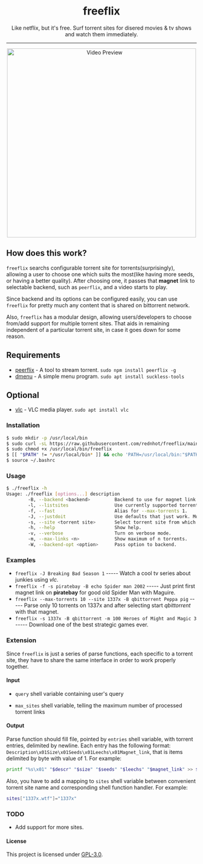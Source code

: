 <h1 align="center">freeflix</h1>

<p align="center">Like netflix, but it's free. Surf torrent sites for disered movies & tv shows and watch them immediately.</p>

-------------------------------------------------------------------------------

<p align="center">
<img src="./preview.gif" alt="Video Preview" width="500px">
</p>


## How does this work? ##

`freeflix` searchs configurable torrent site for torrents(surprisingly), allowing a user to choose one which suits the most(like having more seeds, or having a better quality). After choosing one, it passes that **magnet** link to selectable backend, such as `peerflix`, and a video starts to play.

Since backend and its options can be configured easily, you can use `freeflix` for pretty much any content that is shared on bittorrent network.

Also, `freeflix` has a modular design, allowing users/developers to choose from/add support for multiple torrent sites. That aids in remaining independent of a particular torrent site, in case it goes down for some reason.

## Requirements ##

* [peerflix](https://github.com/mafintosh/peerflix) - A tool to stream torrent. `sudo npm install peerflix -g` 
* [dmenu](https://tools.suckless.org/dmenu) - A simple menu program. `sudo apt install suckless-tools`

## Optional ##

* [vlc](https://github.com/videolan/vlc) - VLC media player. `sudo apt install vlc`

### Installation ###

``` sh
$ sudo mkdir -p /usr/local/bin
$ sudo curl -sL https://raw.githubusercontent.com/rednhot/freeflix/main/freeflix -o /usr/local/bin/freeflix
$ sudo chmod +x /usr/local/bin/freeflix
$ [[ "$PATH" != */usr/local/bin* ]] && echo 'PATH=/usr/local/bin:"$PATH"' >> ~/.bashrc
$ source ~/.bashrc
```

### Usage ###

``` sh
$ ./freeflix -h
Usage: ./freeflix [options...] description
        -B, --backend <backend>         Backend to use for magnet link.
        -l, --listsites                 Use currently supported torrent sites.
        -f, --fast                      Alias for --max-torrents 1.
        -J, --justdoit                  Use defaults that just work. Most probably you want it.
        -s, --site <torrent site>       Select torrent site from which to fetch magnet links.
        -h, --help                      Show help.
        -v, --verbose                   Turn on verbose mode.
        -m, --max-links <n>             Show maximum of n torrents.
        -W, --backend-opt <option>      Pass option to backend.
```

### Examples ###
  * `freeflix -J Breaking Bad Season 1`  ----- Watch a cool tv series about junkies using *vlc*.
  * `freeflix -f -s piratebay -B echo Spider man 2002` ----- Just print first magnet link on **piratebay** for good old Spider Man with Maguire.
  * `freeflix --max-torrents 10 --site 1337x -B qbittorrent Peppa pig` ----- Parse only 10 torrents on 1337x and after selecting start *qbittorrent* with that magnet.
  * `freeflix -s 1337x -B qbittorrent -m 100 Heroes of Might and Magic 3` ----- Download one of the best strategic games ever.

### Extension ###
Since `freeflix` is just a series of parse functions, each specific to a torrent site, they have to share the same interface in order to work properly together.

#### Input ####

  * `query` shell variable containing user's query

  * `max_sites` shell variable, telling the maximum number of processed torrent links

#### Output ####

Parse function should fill file, pointed by `entries` shell variable, with torrent entries, delimited by newline.
Each entry has the following format: `Description\x01Size\x01Seeds\x01Leechs\x01Magnet_link`, that is items delimited by byte with value of 1.
For example:
``` sh
printf "%s\x01" "$descr" "$size" "$seeds" "$leechs" "$magnet_link" >> $entries
```

Also, you have to add a mapping to `sites` shell variable between convenient torrent site name and corresponding shell function handler.
For example:

``` sh
sites["1337x.wtf"]="1337x"
```

### TODO ###

  * Add support for more sites.

#### License ####

This project is licensed under [GPL-3.0](https://raw.githubusercontent.com/Illumina/licenses/master/gpl-3.0.txt).

